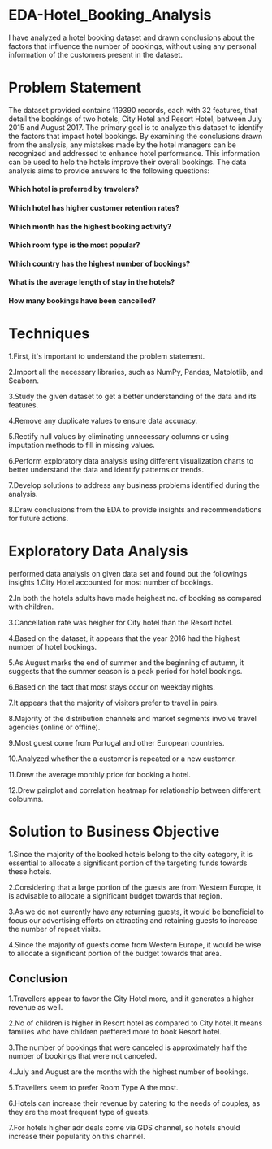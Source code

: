 # EDA-Hotel_Booking_Analysis
I have analyzed a hotel booking dataset and drawn conclusions about the factors that influence the number of bookings, without using any personal information of the customers present in the dataset.
# Problem Statement
The dataset provided contains 119390 records, each with 32 features, that detail the bookings of two hotels, City Hotel and Resort Hotel, between July 2015 and August 2017. The primary goal is to analyze this dataset to identify the factors that impact hotel bookings. By examining the conclusions drawn from the analysis, any mistakes made by the hotel managers can be recognized and addressed to enhance hotel performance. This information can be used to help the hotels improve their overall bookings.
The data analysis aims to provide answers to the following questions:

#### Which hotel is preferred by travelers?
#### Which hotel has higher customer retention rates?
#### Which month has the highest booking activity?
#### Which room type is the most popular?
#### Which country has the highest number of bookings?
#### What is the average length of stay in the hotels?
#### How many bookings have been cancelled?

# Techniques
1.First, it's important to understand the problem statement.

2.Import all the necessary libraries, such as NumPy, Pandas, Matplotlib, and Seaborn.

3.Study the given dataset to get a better understanding of the data and its features.

4.Remove any duplicate values to ensure data accuracy.

5.Rectify null values by eliminating unnecessary columns or using imputation methods to fill in missing values.

6.Perform exploratory data analysis using different visualization charts to better understand the data and identify patterns or trends.

7.Develop solutions to address any business problems identified during the analysis.

8.Draw conclusions from the EDA to provide insights and recommendations for future actions.

# Exploratory Data Analysis
performed data analysis on given data set and  found out the followings insights
1.City Hotel accounted for most number of bookings.

2.In both the hotels adults have made heighest no. of booking as compared with children.

3.Cancellation rate was heigher for City hotel than the Resort hotel.

4.Based on the dataset, it appears that the year 2016 had the highest number of hotel bookings.

5.As August marks the end of summer and the beginning of autumn, it suggests that the summer season is a peak period for hotel bookings.

6.Based on the fact that most stays occur on weekday nights.

7.It appears that the majority of visitors prefer to travel in pairs.

8.Majority of the distribution channels and market segments involve travel agencies (online or offline).

9.Most guest come from Portugal and other European countries.

10.Analyzed whether the a customer is repeated or a new customer.

11.Drew the average monthly price for booking a hotel.

12.Drew pairplot and correlation heatmap for relationship between different coloumns.

# Solution to Business Objective
1.Since the majority of the booked hotels belong to the city category, it is essential to allocate a significant portion of the targeting funds towards these hotels.

2.Considering that a large portion of the guests are from Western Europe, it is advisable to allocate a significant budget towards that region.

3.As we do not currently have any returning guests, it would be beneficial to focus our advertising efforts on attracting and retaining guests to increase the number of repeat visits.

4.Since the majority of guests come from Western Europe, it would be wise to allocate a significant portion of the budget towards that area.

## **Conclusion**

1.Travellers appear to favor the City Hotel more, and it generates a higher revenue as well.

2.No of children is higher in Resort hotel as compared to City hotel.It means families who have children preffered more to book Resort hotel.

3.The number of bookings that were canceled is approximately half the number of bookings that were not canceled.

4.July and August are the months with the highest number of bookings.

5.Travellers seem to prefer Room Type A the most.

6.Hotels can increase their revenue by catering to the needs of couples, as they are the most frequent type of guests.

7.For hotels higher adr deals come via GDS channel, so hotels should increase their popularity on this channel.


